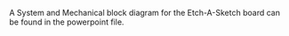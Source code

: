 A System and Mechanical block diagram for the Etch-A-Sketch board can be found in the powerpoint file. 
